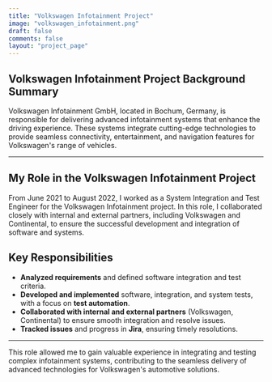 ```yaml
---
title: "Volkswagen Infotainment Project"
image: "volkswagen_infotainment.png"
draft: false
comments: false
layout: "project_page"
---
```

## Volkswagen Infotainment Project Background Summary

Volkswagen Infotainment GmbH, located in Bochum, Germany, is responsible for
delivering advanced infotainment systems that enhance the driving experience.
These systems integrate cutting-edge technologies to provide seamless
connectivity, entertainment, and navigation features for Volkswagen's range of
vehicles.

---

## My Role in the Volkswagen Infotainment Project

From June 2021 to August 2022, I worked as a System Integration and Test
Engineer for the Volkswagen Infotainment project. In this role, I collaborated
closely with internal and external partners, including Volkswagen and
Continental, to ensure the successful development and integration of software
and systems.

## Key Responsibilities

- **Analyzed requirements** and defined software integration and test criteria.
- **Developed and implemented** software, integration, and system tests, with a
  focus on **test automation**.
- **Collaborated with internal and external partners** (Volkswagen, Continental)
  to ensure smooth integration and resolve issues.
- **Tracked issues** and progress in **Jira**, ensuring timely resolutions.

---

This role allowed me to gain valuable experience in integrating and testing
complex infotainment systems, contributing to the seamless delivery of advanced
technologies for Volkswagen's automotive solutions.
